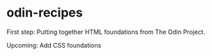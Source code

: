 # odin-recipes
First step: Putting together HTML foundations from The Odin Project.

Upcoming: Add CSS foundations
